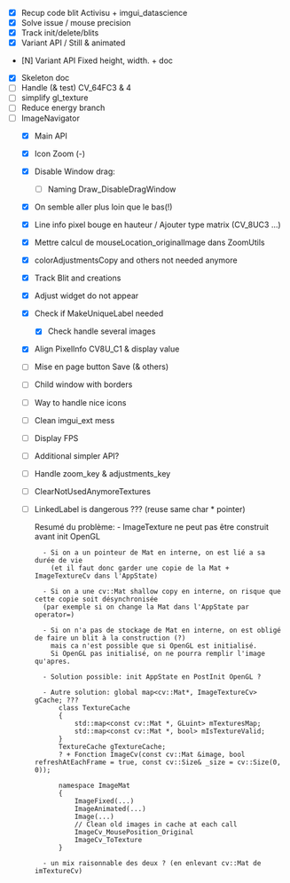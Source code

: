 * [X] Recup code blit Activisu + imgui_datascience
* [X] Solve issue / mouse precision
* [X] Track init/delete/blits
* [X] Variant API / Still & animated
* [N] Variant API Fixed height, width. + doc
* [X] Skeleton doc
* [ ] Handle (& test) CV_64FC3 & 4
* [ ] simplify gl_texture
* [ ] Reduce energy branch
* [ ] ImageNavigator
  * [X] Main API
  * [X] Icon Zoom (-)
  * [X] Disable Window drag:
     * [ ] Naming Draw_DisableDragWindow
  * [X] On semble aller plus loin que le bas(!)
  * [X] Line info pixel bouge en hauteur / Ajouter type matrix (CV_8UC3 ...)
  * [X] Mettre calcul de mouseLocation_originalImage dans ZoomUtils
  * [X] colorAdjustmentsCopy and others not needed anymore
  * [X] Track Blit and creations
  * [X] Adjust widget do not appear
  * [X] Check if MakeUniqueLabel needed
    * [X] Check handle several images
  * [X] Align PixelInfo CV8U_C1 & display value
  * [ ] Mise en page button Save (& others)
  * [ ] Child window with borders
  * [ ] Way to handle nice icons
  * [ ] Clean imgui_ext mess
  * [ ] Display FPS
  * [ ] Additional simpler API?
  * [ ] Handle zoom_key & adjustments_key
  * [ ] ClearNotUsedAnymoreTextures
  * [ ] LinkedLabel is dangerous ??? (reuse same char * pointer)

      Resumé du problème:
          - ImageTexture ne peut pas être construit avant init OpenGL

          - Si on a un pointeur de Mat en interne, on est lié a sa durée de vie
            (et il faut donc garder une copie de la Mat + ImageTextureCv dans l'AppState)

          - Si on a une cv::Mat shallow copy en interne, on risque que cette copie soit désynchronisée
          (par exemple si on change la Mat dans l'AppState par operator=)

          - Si on n'a pas de stockage de Mat en interne, on est obligé de faire un blit à la construction (?)
            mais ca n'est possible que si OpenGL est initialisé.
            Si OpenGL pas initialisé, on ne pourra remplir l'image qu'apres.

          - Solution possible: init AppState en PostInit OpenGL ?

          - Autre solution: global map<cv::Mat*, ImageTextureCv> gCache; ???
              class TextureCache
              {
                  std::map<const cv::Mat *, GLuint> mTexturesMap;
                  std::map<const cv::Mat *, bool> mIsTextureValid;
              }
              TextureCache gTextureCache;
              ? + Fonction ImageCv(const cv::Mat &image, bool refreshAtEachFrame = true, const cv::Size& _size = cv::Size(0, 0));

              namespace ImageMat
              {
                  ImageFixed(...)
                  ImageAnimated(...)
                  Image(...)
                  // Clean old images in cache at each call
                  ImageCv_MousePosition_Original
                  ImageCv_ToTexture
              }

          - un mix raisonnable des deux ? (en enlevant cv::Mat de imTextureCv)


